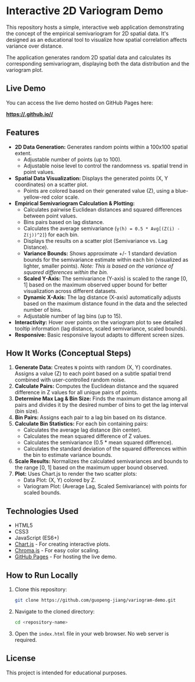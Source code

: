 # Interactive 2D Variogram Demo

This repository hosts a simple, interactive web application demonstrating the concept of the empirical semivariogram for 2D spatial data. It's designed as an educational tool to visualize how spatial correlation affects variance over distance.

The application generates random 2D spatial data and calculates its corresponding semivariogram, displaying both the data distribution and the variogram plot.

## Live Demo

You can access the live demo hosted on GitHub Pages here:

**[https://<your-username>.github.io/<repository-name>/](https://guopeng-jiang.github.io/variogram-demo/)**

## Features

*   **2D Data Generation:** Generates random points within a 100x100 spatial extent.
    *   Adjustable number of points (up to 100).
    *   Adjustable noise level to control the randomness vs. spatial trend in point values.
*   **Spatial Data Visualization:** Displays the generated points (X, Y coordinates) on a scatter plot.
    *   Points are colored based on their generated value (Z), using a blue-yellow-red color scale.
*   **Empirical Semivariogram Calculation & Plotting:**
    *   Calculates pairwise Euclidean distances and squared differences between point values.
    *   Bins pairs based on lag distance.
    *   Calculates the average semivariance (`γ(h) = 0.5 * Avg[(Z(i) - Z(j))^2]`) for each bin.
    *   Displays the results on a scatter plot (Semivariance vs. Lag Distance).
    *   **Variance Bounds:** Shows approximate +/- 1 standard deviation bounds for the semivariance estimate within each bin (visualized as lighter, smaller points). *Note: This is based on the variance of squared differences within the bin.*
    *   **Scaled Y-Axis:** The semivariance (Y-axis) is scaled to the range [0, 1] based on the maximum observed upper bound for better visualization across different datasets.
    *   **Dynamic X-Axis:** The lag distance (X-axis) automatically adjusts based on the maximum distance found in the data and the selected number of bins.
    *   Adjustable number of lag bins (up to 15).
*   **Interactivity:** Hover over points on the variogram plot to see detailed tooltip information (lag distance, scaled semivariance, scaled bounds).
*   **Responsive:** Basic responsive layout adapts to different screen sizes.

## How It Works (Conceptual Steps)

1.  **Generate Data:** Creates `N` points with random (X, Y) coordinates. Assigns a value (Z) to each point based on a subtle spatial trend combined with user-controlled random noise.
2.  **Calculate Pairs:** Computes the Euclidean distance and the squared difference in Z values for all unique pairs of points.
3.  **Determine Max Lag & Bin Size:** Finds the maximum distance among all pairs and divides it by the desired number of bins to get the lag interval (bin size).
4.  **Bin Pairs:** Assigns each pair to a lag bin based on its distance.
5.  **Calculate Bin Statistics:** For each bin containing pairs:
    *   Calculates the average lag distance (bin center).
    *   Calculates the mean squared difference of Z values.
    *   Calculates the semivariance (0.5 * mean squared difference).
    *   Calculates the standard deviation of the squared differences within the bin to estimate variance bounds.
6.  **Scale Results:** Normalizes the calculated semivariances and bounds to the range [0, 1] based on the maximum upper bound observed.
7.  **Plot:** Uses Chart.js to render the two scatter plots:
    *   Data Plot: (X, Y) colored by Z.
    *   Variogram Plot: (Average Lag, Scaled Semivariance) with points for scaled bounds.

## Technologies Used

*   HTML5
*   CSS3
*   JavaScript (ES6+)
*   [Chart.js](https://www.chartjs.org/) - For creating interactive plots.
*   [Chroma.js](https://gka.github.io/chroma.js/) - For easy color scaling.
*   [GitHub Pages](https://pages.github.com/) - For hosting the live demo.

## How to Run Locally

1.  Clone this repository:
    ```bash
    git clone https://github.com/guopeng-jiang/variogram-demo.git
    ```
2.  Navigate to the cloned directory:
    ```bash
    cd <repository-name>
    ```
3.  Open the `index.html` file in your web browser. No web server is required.

## License

This project is intended for educational purposes.